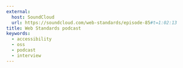 ```yaml
---
external:
  host: SoundCloud
  url: https://soundcloud.com/web-standards/episode-85#t=1:02:13
title: Web Standards podcast
keywords:
  - accessibility
  - oss
  - podcast
  - interview
---
```

